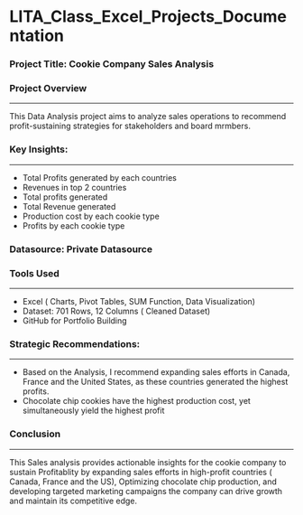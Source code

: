 #  LITA_Class_Excel_Projects_Documentation

### Project Title: Cookie Company Sales Analysis

### Project Overview
---
This Data Analysis project aims to analyze sales operations to recommend profit-sustaining strategies for stakeholders and board mrmbers.

### Key Insights:
---
- Total Profits generated by each countries
- Revenues in top 2 countries
- Total profits generated
- Total Revenue generated
- Production cost by each cookie type
- Profits by each cookie type

### Datasource: Private Datasource

### Tools Used
---
- Excel ( Charts, Pivot Tables, SUM Function, Data Visualization)
- Dataset: 701 Rows, 12 Columns ( Cleaned Dataset)
- GitHub for Portfolio Building
  
### Strategic Recommendations:
---
- Based on the Analysis, I recommend expanding sales efforts in Canada, France and the United States, as these countries generated the highest profits.
- Chocolate chip cookies have the highest production cost, yet simultaneously yield the highest profit

### Conclusion
---
 This Sales analysis provides actionable insights for the cookie company to sustain Profitablity by expanding sales efforts in high-profit countries ( Canada, France and the US), Optimizing chocolate chip production, and developing targeted marketing campaigns the company can drive growth and maintain its competitive edge.

